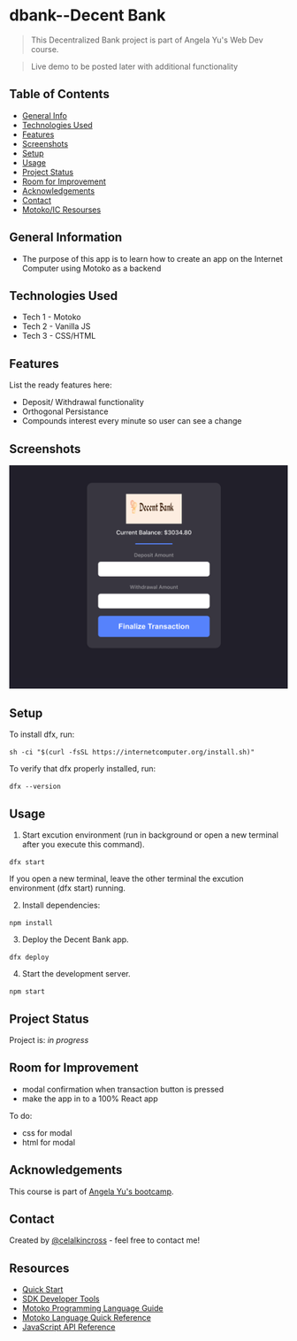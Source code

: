 # dbank--Decent Bank
> This Decentralized Bank project is part of Angela Yu's Web Dev course.

> Live demo to be posted later with additional functionality

<!-- > Live demo [_here_](https://www.example.com). If you have the project hosted somewhere, include the link here. -->

## Table of Contents
* [General Info](#general-information)
* [Technologies Used](#technologies-used)
* [Features](#features)
* [Screenshots](#screenshots)
* [Setup](#setup)
* [Usage](#usage)
* [Project Status](#project-status)
* [Room for Improvement](#room-for-improvement)
* [Acknowledgements](#acknowledgements)
* [Contact](#contact)
* [Motoko/IC Resourses](#resources)
<!-- * [License](#license) -->


## General Information
- The purpose of this app is to learn how to create an app on the Internet Computer using Motoko as a backend 
<!-- You don't have to answer all the questions - just the ones relevant to your project. -->


## Technologies Used
- Tech 1 - Motoko
- Tech 2 - Vanilla JS
- Tech 3 - CSS/HTML


## Features
List the ready features here:
- Deposit/ Withdrawal functionality
- Orthogonal Persistance
- Compounds interest every minute so user can see a change


## Screenshots
![Example screenshot](./img/UIpic.png)



## Setup
To install dfx, run:

`sh -ci "$(curl -fsSL https://internetcomputer.org/install.sh)"`

To verify that dfx properly installed, run:

`dfx --version`


## Usage

1. Start excution environment (run in background or open a new terminal after you execute this command).

`dfx start`

If you open a new terminal, leave the other terminal the excution environment (dfx start) running. 

2. Install dependencies:

`npm install`

3. Deploy the Decent Bank app.

`dfx deploy`

4. Start the development server.

`npm start`

## Project Status
Project is: _in progress_ 

## Room for Improvement

- modal confirmation when transaction button is pressed
- make the app in to a 100% React app

To do:
- css for modal
- html for modal


## Acknowledgements
This course is part of [Angela Yu's bootcamp](https://appbrewery.com/p/the-complete-web-development-course).



## Contact
Created by [@celalkincross](https://celalkincross.github.io/) - feel free to contact me!


<!-- Optional -->
<!-- ## License -->
<!-- This project is open source and available under the [... License](). -->

<!-- You don't have to include all sections - just the one's relevant to your project -->

## Resources

- [Quick Start](https://internetcomputer.org/docs/current/developer-docs/quickstart/hello10mins)
- [SDK Developer Tools](https://internetcomputer.org/docs/current/developer-docs/build/install-upgrade-remove)
- [Motoko Programming Language Guide](https://internetcomputer.org/docs/current/developer-docs/build/cdks/motoko-dfinity/motoko/)
- [Motoko Language Quick Reference](https://internetcomputer.org/docs/current/references/motoko-ref/)
- [JavaScript API Reference](https://erxue-5aaaa-aaaab-qaagq-cai.raw.ic0.app)

